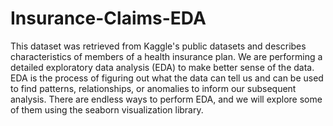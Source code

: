 # Insurance-Claims-EDA

This dataset was retrieved from Kaggle's public datasets and describes characteristics of members of a health insurance plan. We are performing a detailed exploratory data analysis (EDA) to make better sense of the data. EDA is the process of figuring out what the data can tell us and can be used to find patterns, relationships, or anomalies to inform our subsequent analysis. There are endless ways to perform EDA, and we will explore some of them using the seaborn visualization library.

